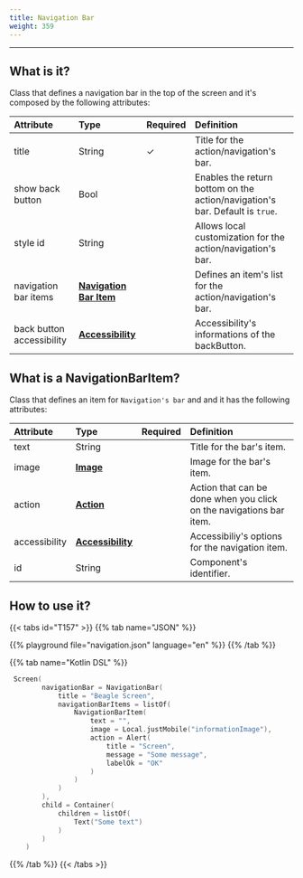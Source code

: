 ```yaml
---
title: Navigation Bar
weight: 359
---
```


---

## **What is it?**

Class that defines a navigation bar in the top of the screen and it's composed by the following attributes:

| **Attribute** | **Type** | Required | Definition |
| :--- | :--- | :--- | :--- |
| title | String |    ✓ | Title for the action/navigation's bar. |
| show back button | Bool |  | Enables the return bottom on the action/navigation's bar. Default is `true`. |
| style id | String |  | Allows local customization for the action/navigation's bar. |
| navigation bar items | [**Navigation Bar Item**](#what-is-a-navigationbaritem) |  | Defines an item's list for the action/navigation's bar. |
| back button accessibility | [**Accessibility**](/docs/api/accessibility) |  | Accessibility's informations of the backButton. |

## **What is a** NavigationBarItem?

Class that defines an item for `Navigation's bar` and and it has the following attributes: 

| **Attribute** | **Type** | Required | Definition |
| :--- | :--- | :--- | :--- |
| text | String |  | Title for the bar's item. |
| image | [**Image**](/docs/api/components/ui/image/) |  | Image for the bar's item. |
| action | [**Action**](/docs/api/actions/) |  | Action that can be done when you click on the navigations bar item. |
| accessibility | [**Accessibility**](/docs/api/accessibility) |  | Accessibiliy's options for the navigation item. |
| id | String |  | Component's identifier. |

## **How to use it?**

{{< tabs id="T157" >}}
{{% tab name="JSON" %}}
<!-- json-playground:navigation.json
{
   "_beagleComponent_":"beagle:screenComponent",
   "navigationBar":{
      "title":"Beagle Screen",
      "showBackButton":true,
      "navigationBarItems":[
         {
            "_beagleComponent_":"beagle:navigationBarItem",
            "text":"",
            "image":{
               "_beagleImagePath_":"local",
               "mobileId":"informationImage"
            },
            "action":{
               "_beagleAction_":"beagle:alert",
               "title":"Screen",
               "message":"Some message",
               "labelOk":"OK"
            }
         }
      ]
   },
   "child":{
      "_beagleComponent_":"beagle:container",
      "children":[
         {
            "_beagleComponent_":"beagle:text",
            "text":"Some text"
         }
      ]
   }
}
-->
{{% playground file="navigation.json" language="en" %}}
{{% /tab %}}

{{% tab name="Kotlin DSL" %}}
```kotlin
 Screen(
        navigationBar = NavigationBar(
            title = "Beagle Screen",
            navigationBarItems = listOf(
                NavigationBarItem(
                    text = "",
                    image = Local.justMobile("informationImage"),
                    action = Alert(
                        title = "Screen",
                        message = "Some message",
                        labelOk = "OK"
                    )
                )
            )
        ),
        child = Container(
            children = listOf(
                Text("Some text")
            )
        )
    )
```
{{% /tab %}}
{{< /tabs >}}
